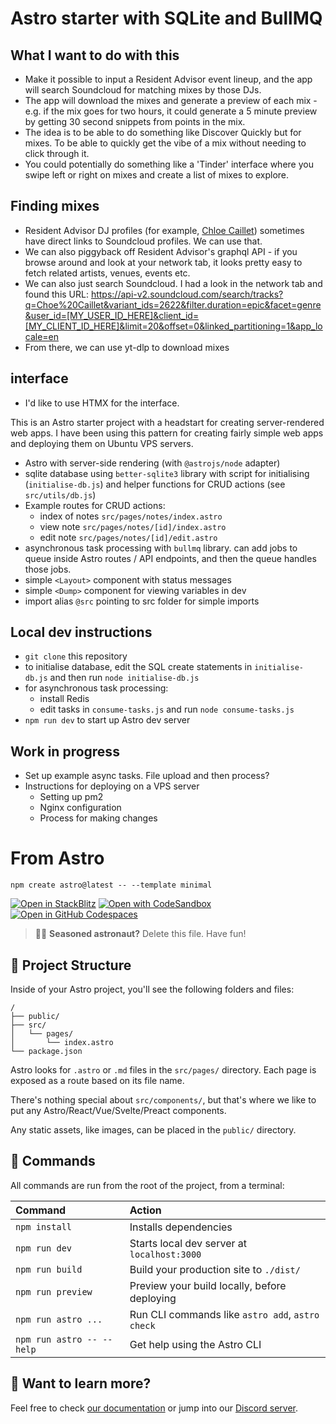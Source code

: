 # Astro starter with SQLite and BullMQ

## What I want to do with this

- Make it possible to input a Resident Advisor event lineup, and the app will search Soundcloud for matching mixes by those DJs.
- The app will download the mixes and generate a preview of each mix - e.g. if the mix goes for two hours, it could generate a 5 minute preview by getting 30 second snippets from points in the mix.
- The idea is to be able to do something like Discover Quickly but for mixes. To be able to quickly get the vibe of a mix without needing to click through it.
- You could potentially do something like a 'Tinder' interface where you swipe left or right on mixes and create a list of mixes to explore.

## Finding mixes

- Resident Advisor DJ profiles (for example, [Chloe Caillet](https://ra.co/dj/chloecaillet)) sometimes have direct links to Soundcloud profiles. We can use that.
- We can also piggyback off Resident Advisor's graphql API - if you browse around and look at your network tab, it looks pretty easy to fetch related artists, venues, events etc.
- We can also just search Soundcloud. I had a look in the network tab and found this URL: https://api-v2.soundcloud.com/search/tracks?q=Choe%20Caillet&variant_ids=2622&filter.duration=epic&facet=genre&user_id=[MY_USER_ID_HERE]&client_id=[MY_CLIENT_ID_HERE]&limit=20&offset=0&linked_partitioning=1&app_locale=en
- From there, we can use yt-dlp to download mixes

## interface

- I'd like to use HTMX for the interface.

This is an Astro starter project with a headstart for creating server-rendered web apps. I have been using this pattern for creating fairly simple web apps and deploying them on Ubuntu VPS servers.

- Astro with server-side rendering (with `@astrojs/node` adapter)
- sqlite database using `better-sqlite3` library with script for initialising (`initialise-db.js`) and helper functions for CRUD actions (see `src/utils/db.js`)
- Example routes for CRUD actions:
  - index of notes `src/pages/notes/index.astro`
  - view note `src/pages/notes/[id]/index.astro`
  - edit note `src/pages/notes/[id]/edit.astro`
- asynchronous task processing with `bullmq` library. can add jobs to queue inside Astro routes / API endpoints, and then the queue handles those jobs.
- simple `<Layout>` component with status messages
- simple `<Dump>` component for viewing variables in dev
- import alias `@src` pointing to src folder for simple imports

## Local dev instructions

- `git clone` this repository
- to initialise database, edit the SQL create statements in `initialise-db.js` and then run `node initialise-db.js`
- for asynchronous task processing:
  - install Redis
  - edit tasks in `consume-tasks.js` and run `node consume-tasks.js`
- `npm run dev` to start up Astro dev server

## Work in progress

- Set up example async tasks. File upload and then process?
- Instructions for deploying on a VPS server
  - Setting up pm2
  - Nginx configuration
  - Process for making changes

# From Astro

```
npm create astro@latest -- --template minimal
```

[![Open in StackBlitz](https://developer.stackblitz.com/img/open_in_stackblitz.svg)](https://stackblitz.com/github/withastro/astro/tree/latest/examples/minimal)
[![Open with CodeSandbox](https://assets.codesandbox.io/github/button-edit-lime.svg)](https://codesandbox.io/p/sandbox/github/withastro/astro/tree/latest/examples/minimal)
[![Open in GitHub Codespaces](https://github.com/codespaces/badge.svg)](https://codespaces.new/withastro/astro?devcontainer_path=.devcontainer/minimal/devcontainer.json)

> 🧑‍🚀 **Seasoned astronaut?** Delete this file. Have fun!

## 🚀 Project Structure

Inside of your Astro project, you'll see the following folders and files:

```
/
├── public/
├── src/
│   └── pages/
│       └── index.astro
└── package.json
```

Astro looks for `.astro` or `.md` files in the `src/pages/` directory. Each page is exposed as a route based on its file name.

There's nothing special about `src/components/`, but that's where we like to put any Astro/React/Vue/Svelte/Preact components.

Any static assets, like images, can be placed in the `public/` directory.

## 🧞 Commands

All commands are run from the root of the project, from a terminal:

| Command                   | Action                                           |
| :------------------------ | :----------------------------------------------- |
| `npm install`             | Installs dependencies                            |
| `npm run dev`             | Starts local dev server at `localhost:3000`      |
| `npm run build`           | Build your production site to `./dist/`          |
| `npm run preview`         | Preview your build locally, before deploying     |
| `npm run astro ...`       | Run CLI commands like `astro add`, `astro check` |
| `npm run astro -- --help` | Get help using the Astro CLI                     |

## 👀 Want to learn more?

Feel free to check [our documentation](https://docs.astro.build) or jump into our [Discord server](https://astro.build/chat).
